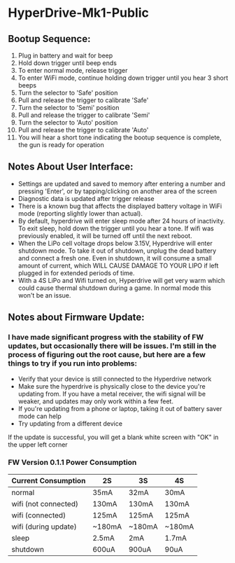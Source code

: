 # HyperDrive-Mk1-Public


## Bootup Sequence:

1. Plug in battery and wait for beep
2. Hold down trigger until beep ends
3. To enter normal mode, release trigger
4. To enter WiFi mode, continue holding down trigger until you hear 3 short beeps
5. Turn the selector to 'Safe' position
6. Pull and release the trigger to calibrate 'Safe'
7. Turn the selector to 'Semi' position
8. Pull and release the trigger to calibrate 'Semi'
9. Turn the selector to 'Auto' position
10. Pull and release the trigger to calibrate 'Auto'
11. You will hear a short tone indicating the bootup sequence is complete, the gun is ready for operation





## Notes About User Interface:

- Settings are updated and saved to memory after entering a number and pressing 'Enter', or by tapping/clicking on another area of the screen
- Diagnostic data is updated after trigger release
- There is a known bug that affects the displayed battery voltage in WiFi mode (reporting slightly lower than actual).
- By default, hyperdrive will enter sleep mode after 24 hours of inactivity. To exit sleep, hold down the trigger until you hear a tone. If wifi was previously enabled, it will be turned off until the next reboot. 
- When the LiPo cell voltage drops below 3.15V, Hyperdrive will enter shutdown mode. To take it out of shutdown, unplug the dead battery and connect a fresh one. Even in shutdown, it will consume a small amount of current, which WILL CAUSE DAMAGE TO YOUR LIPO if left plugged in for extended periods of time.
- With a 4S LiPo and Wifi turned on, Hyperdrive will get very warm which could cause thermal shutdown during a game. In normal mode this won't be an issue.





## Notes about Firmware Update:

### I have made significant progress with the stability of FW updates, but occasionally there will be issues. I'm still in the process of figuring out the root cause, but here are a few things to try if you run into problems:
- Verify that your device is still connected to the Hyperdrive network
- Make sure the hyperdrive is physically close to the device you're updating from. If you have a metal receiver, the wifi signal will be weaker, and updates may only work within a few feet. 
- If you're updating from a phone or laptop, taking it out of battery saver mode can help
- Try updating from a different device

If the update is successful, you will get a blank white screen with "OK" in the upper left corner






### FW Version 0.1.1 Power Consumption

| Current Consumption  | 2S    | 3S    | 4S    |
|----------------------|-------|-------|-------|
| normal               | 35mA  | 32mA  | 30mA  |
| wifi (not connected) | 130mA | 130mA | 130mA |
| wifi (connected)     | 125mA | 125mA | 125mA |
| wifi (during update) | ~180mA| ~180mA| ~180mA|
| sleep                | 2.5mA | 2mA   | 1.7mA |
| shutdown             | 600uA | 900uA | 90uA  |


